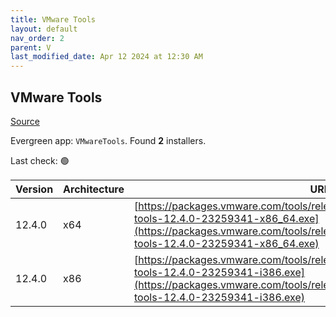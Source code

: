 ```yaml
---
title: VMware Tools
layout: default
nav_order: 2
parent: V
last_modified_date: Apr 12 2024 at 12:30 AM
---
```


## VMware Tools

[Source](https://docs.vmware.com/en/VMware-Tools/index.html)

Evergreen app: `VMwareTools`. Found **2** installers.

Last check: 🟢

| Version | Architecture | URI                                                                                                                                                                                                            |
| ------- | ------------ | -------------------------------------------------------------------------------------------------------------------------------------------------------------------------------------------------------------- |
| 12.4.0  | x64          | [https://packages.vmware.com/tools/releases/12.4.0/windows/x64/VMware-tools-12.4.0-23259341-x86_64.exe](https://packages.vmware.com/tools/releases/12.4.0/windows/x64/VMware-tools-12.4.0-23259341-x86_64.exe) |
| 12.4.0  | x86          | [https://packages.vmware.com/tools/releases/12.4.0/windows/x86/VMware-tools-12.4.0-23259341-i386.exe](https://packages.vmware.com/tools/releases/12.4.0/windows/x86/VMware-tools-12.4.0-23259341-i386.exe)     |
